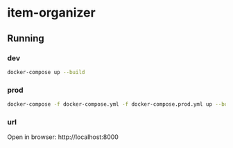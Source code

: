 # item-organizer

## Running

### dev

```sh
docker-compose up --build
```

### prod

```sh
docker-compose -f docker-compose.yml -f docker-compose.prod.yml up --build
```

### url

Open in browser: http://localhost:8000
